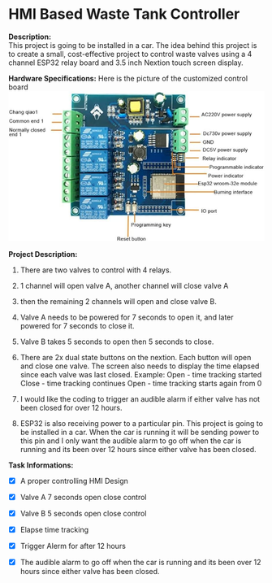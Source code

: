 # HMI Based Waste Tank Controller

 **Description:**  
    This project is going to be installed in a car. The idea behind this project is to create a small, cost-effective project to control waste valves using a 4 channel ESP32 relay board and 3.5 inch Nextion touch screen display.


**Hardware Specifications:**
  Here is the picture of the customized control board
  ![layout](control_board.jpg)

**Project Description:**

   1. There are two valves to control with 4 relays. 

   1. 1 channel will open valve A, another channel will close valve A

   1.  then the remaining 2 channels will open and close valve B.

   1. Valve A needs to be powered for 7 seconds to open it, and later powered for 7 seconds to close it.

   1. Valve B takes 5 seconds to open then 5 seconds to close.

   1. There are 2x dual state buttons on the nextion. Each button will open and close one valve. The screen also needs to display the time elapsed since each valve was last closed.
     Example: 
           Open - time tracking started 
           Close - time tracking continues
           Open - time tracking starts again from 0

   1. I would like the coding to trigger an audible alarm if either valve has not been closed for over 12 hours.

   1. ESP32 is also receiving power to a particular pin. This project is going to be installed in a car. When the car is running it will be sending power to this pin and I only want the audible alarm to go off when the car is running and its been over 12 hours since either valve has been closed.

**Task Informations:**
- [x] A proper controlling HMI Design
- [x] Valve A 7 seconds open close control 
- [x] Valve B 5 seconds open close control 
- [x] Elapse time tracking
- [x] Trigger Alerm for after 12 hours
- [x] The audible alarm to go off when the car is running and its been over 12 hours since either valve has been closed.



 
